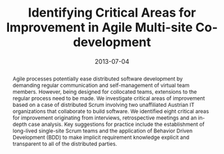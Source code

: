 ---
abstract: Agile processes potentially ease distributed software development by demanding
  regular communication and self-management of virtual team members. However, being
  designed for collocated teams, extensions to the regular process need to be made.
  We investigate critical areas of improvement based on a case of distributed Scrum
  involving two unaffiliated Austrian IT organizations that collaborate to build software.
  We identified eight critical areas for improvement originating from interviews,
  retrospective meetings and an in-depth case analysis. Key suggestions for practice
  include the establishment of long-lived single-site Scrum teams and the application
  of Behavior Driven Development (BDD) to make implicit requirement knowledge explicit
  and transparent to all of the distributed parties.
authors:
- Raoul Vallon
- Klaus Bayrhammer
- Stefan Strobl
- Mario Bernhart
- Thomas Grechenig
date: '2013-07-04'
featured: false
links:
- name: Publik
  url: https://publik.tuwien.ac.at/showentry.php?ID=226095&lang=2
publication: 'Talk: The 8th International Conference on Evaluation of Novel Approaches
  to Software Engineering (ENASE 2013), Angers, Frankreich; 07-04-2013 - 07-06-2013;
  in: "Proceedings of the 8th International Conference on Evaluation of Novel Approaches
  to Software Engineering", L. Maciaszek, J. Filipe (ed.); SciTePress, (2013), ISBN:
  978-989-8565-62-4; 150 - 164'
publication_types:
- '1'
publishDate: '2013-07-04'
title: Identifying Critical Areas for Improvement in Agile Multi-site Co-development
url_pdf: ''
---